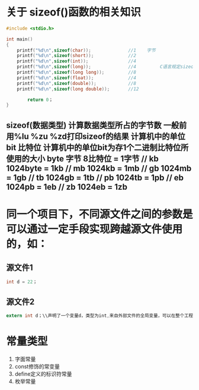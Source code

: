 # 关于 sizeof()函数的相关知识
```c
#include <stdio.h>

int main()
{
	printf("%d\n",sizeof(char));              //1    字节
	printf("%d\n",sizeof(short));             //2
	printf("%d\n",sizeof(int));               //4
	printf("%d\n",sizeof(long));              //4         C语言规定sizeof(long)>=sizeof(int)
	printf("%d\n",sizeof(long long));         //8
	printf("%d\n",sizeof(float));             //4
	printf("%d\n",sizeof(double));            //8
	printf("%d\n",sizeof(long double));       //12

        return 0；
}
```
sizeof(数据类型)  计算数据类型所占的字节数
一般前用%lu %zu %zd打印sizeof的结果
计算机中的单位 bit  比特位 计算机中的单位bit为存1个二进制比特位所使用的大小
	               byte 字节   8比特位 = 1字节 
//			   kb         1024byte = 1kb
//			   mb           1024kb = 1mb 
//		           gb           1024mb = 1gb
//			     tb           1024gb = 1tb
//			     pb           1024tb = 1pb
//			    eb           1024pb = 1eb
//			     zb           1024eb = 1zb
---
# 同一个项目下，不同源文件之间的参数是可以通过一定手段实现跨越源文件使用的，如：
## 源文件1
```c
int d = 22；
```
## 源文件2
```c
extern int d；\\声明了一个变量d，类型为int,来自外部文件的全局变量，可以在整个工程中适用
```
# 常量类型

1. 字面常量
2. const修饰的常变量
3. define定义的标识符常量
4. 枚举常量
